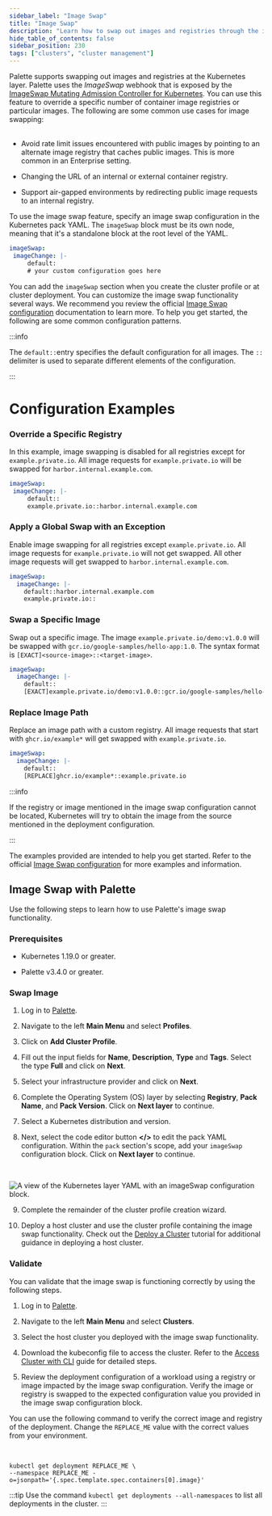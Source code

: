 ```yaml
---
sidebar_label: "Image Swap"
title: "Image Swap"
description: "Learn how to swap out images and registries through the image swap webhook exposed by Palette."
hide_table_of_contents: false
sidebar_position: 230
tags: ["clusters", "cluster management"]
---
```



Palette supports swapping out images and registries at the Kubernetes layer. Palette uses the *ImageSwap* webhook that is exposed by the [ImageSwap Mutating Admission Controller for Kubernetes](https://github.com/phenixblue/imageswap-webhook/blob/master/README.md). You can use this feature to override a specific number of container image registries or particular images. The following are some common use cases for image swapping: <br /> <br />

- Avoid rate limit issues encountered with public images by pointing to an alternate image registry that caches public images. This is more common in an Enterprise setting.


- Changing the URL of an internal or external container registry.


- Support air-gapped environments by redirecting public image requests to an internal registry.
 
 To use the image swap feature, specify an image swap configuration in the Kubernetes pack YAML. The `imageSwap` block must be its own node, meaning that it's a standalone block at the root level of the YAML.

 ```yaml
imageSwap:
  imageChange: |-
      default:
      # your custom configuration goes here
 ```


 You can add the `imageSwap` section when you create the cluster profile or at cluster deployment. You can customize the image swap functionality several ways. We recommend you review the official [Image Swap configuration](https://github.com/phenixblue/imageswap-webhook/blob/master/README.md#configuration) documentation to learn more. To help you get started, the following are some common configuration patterns.


:::info

The `default::`entry specifies the default configuration for all images. The `::` delimiter is used to separate different elements of the configuration.

:::

 # Configuration Examples

 ### Override a Specific Registry

 In this example, image swapping is disabled for all registries except for `example.private.io`. All image requests for `example.private.io` will be swapped for `harbor.internal.example.com`.



 ```yaml
imageSwap:
  imageChange: |-
      default::
      example.private.io::harbor.internal.example.com
 ```

### Apply a Global Swap with an Exception

Enable image swapping for all registries except `example.private.io`. All image requests for `example.private.io` will not get swapped. All other image requests will get swapped to `harbor.internal.example.com`.



```yaml
imageSwap:
  imageChange: |-
    default::harbor.internal.example.com
    example.private.io::
```

### Swap a Specific Image

Swap out a specific image. The image `example.private.io/demo:v1.0.0` will be swapped with `gcr.io/google-samples/hello-app:1.0`. The syntax format is `[EXACT]<source-image>::<target-image>`.




```yaml
imageSwap:
  imageChange: |-
    default::
    [EXACT]example.private.io/demo:v1.0.0::gcr.io/google-samples/hello-app:1.0
```


### Replace Image Path


Replace an image path with a custom registry. All image requests that start with `ghcr.io/example*` will get swapped with `example.private.io`.




```yaml
imageSwap:
  imageChange: |-
    default::
    [REPLACE]ghcr.io/example*::example.private.io
``` 


:::info

 If the registry or image mentioned in the image swap configuration cannot be located, Kubernetes will try to obtain the image from the source mentioned in the deployment configuration.

:::


The examples provided are intended to help you get started. Refer to the official [Image Swap configuration](https://github.com/phenixblue/imageswap-webhook/blob/master/README.md#configuration) for more examples and information.


## Image Swap with Palette

Use the following steps to learn how to use Palette's image swap functionality.

### Prerequisites

* Kubernetes 1.19.0 or greater.


* Palette v3.4.0 or greater.


### Swap Image

1. Log in to [Palette](https://console.spectrocloud.com).


2. Navigate to the left **Main Menu** and select **Profiles**.


3. Click on **Add Cluster Profile**.


4. Fill out the input fields for **Name**, **Description**, **Type** and **Tags**. Select the type **Full** and click on **Next**.


5. Select your infrastructure provider and click on **Next**.


6. Complete the Operating System (OS) layer by selecting **Registry**, **Pack Name**, and **Pack Version**. Click on **Next layer** to continue.


7. Select a Kubernetes distribution and version.


8. Next, select the code editor button **\</\>** to edit the pack YAML configuration. Within the `pack` section's scope, add your `imageSwap` configuration block. Click on **Next layer** to continue.

  <br />

  ![A view of the Kubernetes layer YAML with an imageSwap configuration block.](/clusters_cluster-management_image-swap_kubernetes-layer-yaml.png)




9. Complete the remainder of the cluster profile creation wizard. 



10. Deploy a host cluster and use the cluster profile containing the image swap functionality. Check out the [Deploy a Cluster](../public-cloud/deploy-k8s-cluster.md) tutorial for additional guidance in deploying a host cluster.


### Validate

You can validate that the image swap is functioning correctly by using the following steps.


1. Log in to [Palette](https://console.spectrocloud.com).


2. Navigate to the left **Main Menu** and select **Clusters**.


3. Select the host cluster you deployed with the image swap functionality.


4. Download the kubeconfig file to access the cluster. Refer to the [Access Cluster with CLI](palette-webctl.md) guide for detailed steps.


5. Review the deployment configuration of a workload using a registry or image impacted by the image swap configuration. Verify the image or registry is swapped to the expected configuration value you provided in the image swap configuration block.  

  You can use the following command to verify the correct image and registry of the deployment. Change the `REPLACE_ME` value with the correct values from your environment.

  <br />

  ```shell
  kubectl get deployment REPLACE_ME \
  --namespace REPLACE_ME -o=jsonpath='{.spec.template.spec.containers[0].image}'
  ```

  :::tip
  Use the command `kubectl get deployments --all-namespaces` to list all deployments in the cluster.
  :::